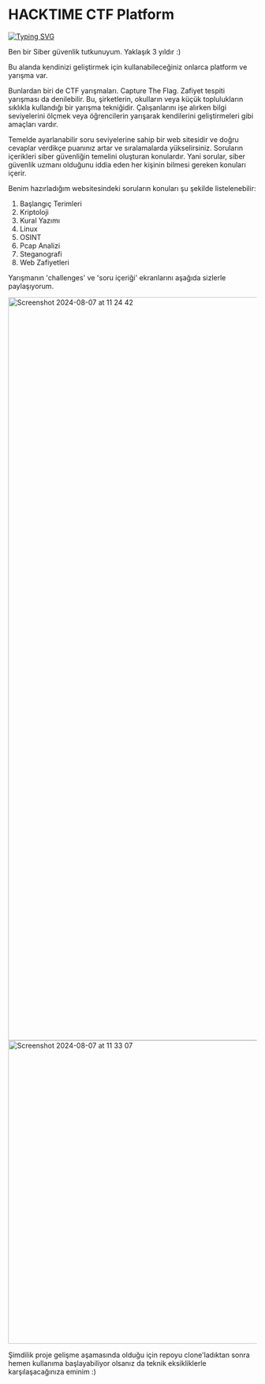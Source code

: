 # HACKTIME CTF Platform 

<a href="https://git.io/typing-svg"><img src="https://readme-typing-svg.demolab.com?font=Fira+Code&size=15&pause=1000&color=D78AF7&width=435&lines=Let+me+tell+you+about+my+project" alt="Typing SVG" /></a>

Ben bir Siber güvenlik tutkunuyum. Yaklaşık 3 yıldır :)

Bu alanda kendinizi geliştirmek için kullanabileceğiniz onlarca platform ve yarışma var.

Bunlardan biri de CTF yarışmaları. Capture The Flag. Zafiyet tespiti yarışması da denilebilir.
Bu, şirketlerin, okulların veya küçük toplulukların sıklıkla kullandığı bir yarışma tekniğidir. Çalışanlarını işe alırken bilgi seviyelerini ölçmek veya öğrencilerin yarışarak kendilerini geliştirmeleri gibi amaçları vardır.

Temelde ayarlanabilir soru seviyelerine sahip bir web sitesidir ve doğru cevaplar verdikçe puanınız artar ve sıralamalarda yükselirsiniz.
Soruların içerikleri siber güvenliğin temelini oluşturan konulardır. Yani sorular, siber güvenlik uzmanı olduğunu iddia eden her kişinin bilmesi gereken konuları içerir.

Benim hazırladığım websitesindeki soruların konuları şu şekilde listelenebilir: 

1. Başlangıç Terimleri
2. Kriptoloji
3. Kural Yazımı
4. Linux
5. OSINT
6. Pcap Analizi
7. Steganografi
8. Web Zafiyetleri

Yarışmanın 'challenges' ve 'soru içeriği' ekranlarını aşağıda sizlerle paylaşıyorum.

<img width="1506" alt="Screenshot 2024-08-07 at 11 24 42" src="https://github.com/user-attachments/assets/7a3bb41e-9bff-4a63-bb54-c5dbc04ce8eb">
<img width="615" alt="Screenshot 2024-08-07 at 11 33 07" src="https://github.com/user-attachments/assets/196a10be-7c47-4322-b5d0-8d3763440157">


Şimdilik proje gelişme aşamasında olduğu için repoyu clone'ladıktan sonra hemen kullanıma başlayabiliyor olsanız da teknik eksikliklerle karşılaşacağınıza eminim :) 

